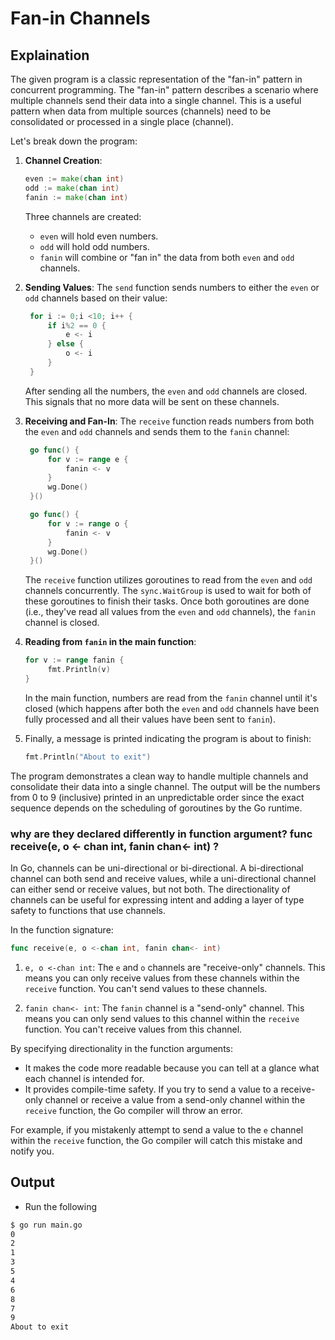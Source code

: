 # Fan-in Channels

## Explaination

The given program is a classic representation of the "fan-in" pattern in concurrent programming. The "fan-in" pattern describes a scenario where multiple channels send their data into a single channel. This is a useful pattern when data from multiple sources (channels) need to be consolidated or processed in a single place (channel).

Let's break down the program:

1. **Channel Creation**:

   ```go
   even := make(chan int)
   odd := make(chan int)
   fanin := make(chan int)
   ```

   Three channels are created:
   - `even` will hold even numbers.
   - `odd` will hold odd numbers.
   - `fanin` will combine or "fan in" the data from both `even` and `odd` channels.

2. **Sending Values**:
   The `send` function sends numbers to either the `even` or `odd` channels based on their value:

   ```go
    for i := 0;i <10; i++ {
        if i%2 == 0 {
            e <- i
        } else {
            o <- i
        }
    }
   ```

   After sending all the numbers, the `even` and `odd` channels are closed. This signals that no more data will be sent on these channels.

3. **Receiving and Fan-In**:
   The `receive` function reads numbers from both the `even` and `odd` channels and sends them to the `fanin` channel:

   ```go
    go func() {
        for v := range e {
            fanin <- v
        }
        wg.Done()
    }()

    go func() {
        for v := range o {
            fanin <- v
        }
        wg.Done()
    }()
   ```

   The `receive` function utilizes goroutines to read from the `even` and `odd` channels concurrently. The `sync.WaitGroup` is used to wait for both of these goroutines to finish their tasks. Once both goroutines are done (i.e., they've read all values from the `even` and `odd` channels), the `fanin` channel is closed.

4. **Reading from `fanin` in the main function**:

   ```go
   for v := range fanin {
        fmt.Println(v)
   }
   ```

   In the main function, numbers are read from the `fanin` channel until it's closed (which happens after both the `even` and `odd` channels have been fully processed and all their values have been sent to `fanin`).

5. Finally, a message is printed indicating the program is about to finish:

   ```go
   fmt.Println("About to exit")
   ```

The program demonstrates a clean way to handle multiple channels and consolidate their data into a single channel. The output will be the numbers from 0 to 9 (inclusive) printed in an unpredictable order since the exact sequence depends on the scheduling of goroutines by the Go runtime.

### why are they declared differently in function argument? func receive(e, o <- chan int, fanin chan<- int)  ?

In Go, channels can be uni-directional or bi-directional. A bi-directional channel can both send and receive values, while a uni-directional channel can either send or receive values, but not both. The directionality of channels can be useful for expressing intent and adding a layer of type safety to functions that use channels.

In the function signature:

```go
func receive(e, o <-chan int, fanin chan<- int)
```

1. `e, o <-chan int`: The `e` and `o` channels are "receive-only" channels. This means you can only receive values from these channels within the `receive` function. You can't send values to these channels.

2. `fanin chan<- int`: The `fanin` channel is a "send-only" channel. This means you can only send values to this channel within the `receive` function. You can't receive values from this channel.

By specifying directionality in the function arguments:

- It makes the code more readable because you can tell at a glance what each channel is intended for.
- It provides compile-time safety. If you try to send a value to a receive-only channel or receive a value from a send-only channel within the `receive` function, the Go compiler will throw an error.

For example, if you mistakenly attempt to send a value to the `e` channel within the `receive` function, the Go compiler will catch this mistake and notify you.

## Output

- Run the following

```bash
$ go run main.go       
0
2
1
3
5
4
6
8
7
9
About to exit
```
